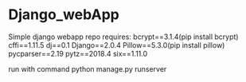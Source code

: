 # Django_webApp
Simple django webapp repo
requires:
bcrypt==3.1.4(pip install bcrypt)
cffi==1.11.5
dj==0.1
Django==2.0.4
Pillow==5.3.0(pip install pillow)
pycparser==2.19
pytz==2018.4
six==1.11.0

run with command python manage.py runserver
